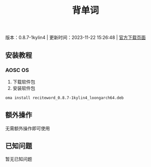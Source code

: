 ﻿---
id: 1890
title: 背单词
toc: true
weight: 1890
---

版本：0.8.7-1kylin4 | 更新时间：2023-11-22 15:26:48 | [官方下载页面](http://app.loongapps.cn/#/detail/1890)

## 安装教程 

### AOSC OS 

1. 下载软件包
2. 安装软件包

```bash
oma install reciteword_0.8.7-1kylin4_loongarch64.deb
```

## 额外操作

无需额外操作即可使用

## 已知问题

暂无已知问题

